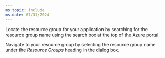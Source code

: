 ```yaml
---
ms.topic: include
ms.date: 07/31/2024
---
```

Locate the resource group for your application by searching for the resource group name using the search box at the top of the Azure portal.

Navigate to your resource group by selecting the resource group name under the *Resource Groups* heading in the dialog box.
